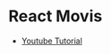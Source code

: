 # React Movis

- [Youtube Tutorial](https://www.youtube.com/watch?v=VLgVw2NEqCM&ab_channel=JSDevHindi)
